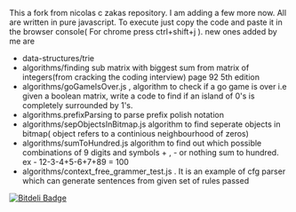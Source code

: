 This a fork from nicolas c zakas repository. I am adding a few more now. All are written in pure javascript. To execute just copy the code and paste it in the browser console( For chrome press ctrl+shift+j ). new ones added by me are
- data-structures/trie
- algorithms/finding sub matrix with biggest sum from matrix of integers(from cracking the coding interview) page 92 5th edition
- algorithms/goGameIsOver.js , algorithm to check if a go game is over i.e 
given a boolean matrix, write a code to find if an island of 0's is completely surrounded by 1's.
- algorithms.prefixParsing to parse prefix polish notation
- algorithms/sepObjectsInBitmap.js algorithm to find seperate objects in bitmap( object refers to a continious neighbourhood of zeros)
- algorithms/sumToHundred.js algorithm to find out which possible combinations of 9 digits and symbols + , - or nothing sum to hundred. ex - 12-3-4+5-6+7+89 = 100
- algorithms/context_free_grammer_test.js . It is an example of cfg parser which can generate sentences from given set of rules passed


[![Bitdeli Badge](https://d2weczhvl823v0.cloudfront.net/sktguha/computer-science-in-javascript/trend.png)](https://bitdeli.com/free "Bitdeli Badge")

